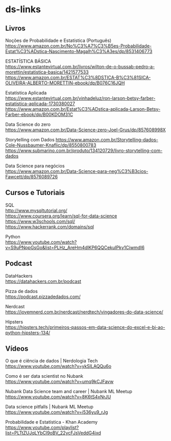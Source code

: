 # ds-links

## Livros
Noções de Probabilidade e Estatística (Português)  
https://www.amazon.com.br/No%C3%A7%C3%B5es-Probabilidade-Estat%C3%ADstica-Nascimento-Magalh%C3%A3es/dp/8531406773

ESTATÍSTICA BÁSICA  
https://www.estantevirtual.com.br/livros/wilton-de-o-bussab-pedro-a-morettin/estatistica-basica/1421577533  
https://www.amazon.com.br/ESTAT%C3%8DSTICA-B%C3%81SICA-OLIVEIRA-ALBERTO-MORETTIN-ebook/dp/B076C16JQH

Estatística Aplicada  
https://www.estantevirtual.com.br/vinhadeluz/ron-larson-betsy-farber-estatistica-aplicada-1730380027
https://www.amazon.com.br/Estat%C3%ADstica-aplicada-Larson-Betsy-Farber-ebook/dp/B00KDOM31C

Data Science do zero  
https://www.amazon.com.br/Data-Science-zero-Joel-Grus/dp/857608998X

Storytelling com Dados
https://www.amazon.com.br/Storytelling-dados-Cole-Nussbaumer-Knaflic/dp/8550800783  
https://www.submarino.com.br/produto/134120729/livro-storytelling-com-dados

Data Science para negócios  
https://www.amazon.com.br/Data-Science-para-neg%C3%B3cios-Fawcett/dp/8576089726  


## Cursos e Tutoriais
 
 SQL  
 http://www.mysqltutorial.org/  
 https://www.coursera.org/learn/sql-for-data-science  
 https://www.w3schools.com/sql/  
 https://www.hackerrank.com/domains/sql  
 
 Python  
 https://www.youtube.com/watch?v=S9uPNppGsGo&list=PLHz_AreHm4dlKP6QQCekuIPky1CiwmdI6
 
 ## Podcast
 
 DataHackers  
 https://datahackers.com.br/podcast
 
 Pizza de dados  
 https://podcast.pizzadedados.com/
 
 Nerdcast  
 https://jovemnerd.com.br/nerdcast/nerdtech/vingadores-do-data-science/
 
 Hipsters  
 https://hipsters.tech/primeiros-passos-em-data-science-do-excel-e-bi-ao-python-hipsters-134/  
 
 
 ## Vídeos
 O que é ciência de dados | Nerdologia Tech  
 https://www.youtube.com/watch?v=ykSILAQQu6o
 
 Como é ser data scientist no Nubank  
 https://www.youtube.com/watch?v=umq9kCJFavw
 
 Nubank Data Science team and career | Nubank ML Meetup  
 https://www.youtube.com/watch?v=8K6tS4xNrJU
 
 Data science pitfalls | Nubank ML Meetup  
 https://www.youtube.com/watch?v=i536yu9_rJg
 
 Probabilidade e Estatística - Khan Academy  
 https://www.youtube.com/playlist?list=PLTtZUJqLYbCl9oBV_22ycFJsVeddG4ixd
